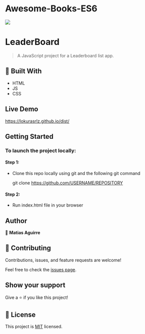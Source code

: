 # Awesome-Books-ES6

![](https://img.shields.io/badge/Microverse-blueviolet)

# LeaderBoard

> A JavaScript project for a Leaderboard list app.


## 🧰 Built With

- HTML
- JS
- CSS

## Live Demo

https://lokurasrlz.github.io/dist/

## Getting Started

### To launch the project locally:

#### Step 1:
- Clone this repo locally using git and the following git command

  git clone https://github.com/USERNAME/REPOSITORY

#### Step 2:

- Run index.html file in your browser

## Author

👤 **Matias Aguirre**

## 🤝 Contributing

Contributions, issues, and feature requests are welcome!

Feel free to check the [issues page](../../issues/).

## Show your support

Give a ⭐️ if you like this project!


## 📝 License

This project is [MIT](./MIT.md) licensed.
